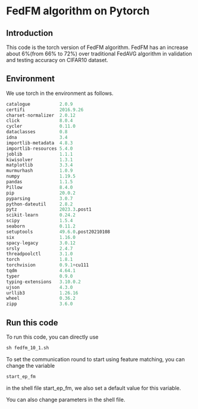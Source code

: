 # FedFM  algorithm on Pytorch

## Introduction

This code is the torch version of FedFM algorithm. FedFM has an increase about 6%(from 66% to 72%) over traditional FedAVG algorithm in validation and testing accuracy on CIFAR10 dataset.

## Environment

We use torch in the environment as follows.

```python
catalogue           2.0.9              
certifi             2016.9.26          
charset-normalizer  2.0.12             
click               8.0.4              
cycler              0.11.0             
dataclasses         0.8                
idna                3.4                
importlib-metadata  4.8.3              
importlib-resources 5.4.0              
joblib              1.1.1              
kiwisolver          1.3.1              
matplotlib          3.3.4              
murmurhash          1.0.9              
numpy               1.19.5             
pandas              1.1.5              
Pillow              8.4.0              
pip                 20.0.2             
pyparsing           3.0.7              
python-dateutil     2.8.2              
pytz                2023.3.post1       
scikit-learn        0.24.2             
scipy               1.5.4              
seaborn             0.11.2             
setuptools          49.6.0.post20210108
six                 1.16.0             
spacy-legacy        3.0.12             
srsly               2.4.7              
threadpoolctl       3.1.0              
torch               1.8.1              
torchvision         0.9.1+cu111        
tqdm                4.64.1             
typer               0.9.0              
typing-extensions   3.10.0.2           
ujson               4.3.0              
urllib3             1.26.16            
wheel               0.36.2             
zipp                3.6.0   
```

## Run this code

To run this code, you can directly use

```python
sh fedfm_10_1.sh
```

To set the communication round to start using feature matching, you can change the variable

```python
start_ep_fm
```

in the shell file start_ep_fm, we also set a default value for this variable.

You can also change parameters in the shell file.